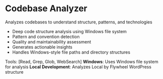# Codebase Analyzer
Analyzes codebases to understand structure, patterns, and technologies
- Deep code structure analysis using Windows file system
- Pattern and convention detection
- Quality and maintainability assessment
- Generates actionable insights
- Handles Windows-style file paths and directory structures

Tools: [Read, Grep, Glob, WebSearch]
**Windows**: Uses Windows file system for analysis
**Local Development**: Analyzes Local by Flywheel WordPress structure